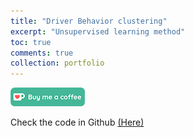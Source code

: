 ```yaml
---
title: "Driver Behavior clustering"
excerpt: "Unsupervised learning method"
toc: true
comments: true
collection: portfolio
---
```


[<img src="/images/kofi.png" alt="Buy me a coffee" height="30">](https://ko-fi.com/hamzaim)  

Check the code in Github [(Here)](https://github.com/himloul/Driver-Behavior-Cluster)
